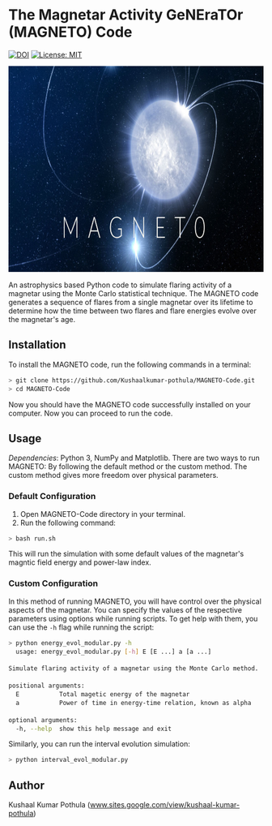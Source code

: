 # The Magnetar Activity GeNEraTOr (MAGNETO) Code

[![DOI](https://zenodo.org/badge/340451011.svg)](https://zenodo.org/badge/latestdoi/340451011)
[![License: MIT](https://img.shields.io/badge/License-MIT-yellow.svg)](https://opensource.org/licenses/MIT)

<img src="./images/magneto_logo.png.png" width="755" height="406">

An astrophysics based Python code to simulate flaring activity of a magnetar using the Monte Carlo statistical technique. 
The MAGNETO code generates a sequence of flares from a single magnetar over its lifetime to determine how the time between two flares and flare energies evolve over the magnetar's age.


## Installation

To install the MAGNETO code, run the following commands in a terminal:
```bash
> git clone https://github.com/Kushaalkumar-pothula/MAGNETO-Code.git
> cd MAGNETO-Code
```
Now you should have the MAGNETO code successfully installed on your computer. Now you can proceed to run the code.

## Usage
*Dependencies*: Python 3, NumPy and Matplotlib. 
There are two ways to run MAGNETO: By following the default method or the custom method. The custom method gives more freedom over physical parameters.

### Default Configuration
1. Open MAGNETO-Code directory in your terminal.
2. Run the following command:
```bash
> bash run.sh
```
This will run the simulation with some default values of the magnetar's magntic field energy and power-law index.

### Custom Configuration
In this method of running MAGNETO, you will have control over the physical aspects of the magnetar. You can specify the values of the respective parameters using options while running scripts. To get help with them, you can use the ```-h``` flag while running the script:
```bash
> python energy_evol_modular.py -h
  usage: energy_evol_modular.py [-h] E [E ...] a [a ...]

Simulate flaring activity of a magnetar using the Monte Carlo method.

positional arguments:
  E           Total magetic energy of the magnetar
  a           Power of time in energy-time relation, known as alpha

optional arguments:
  -h, --help  show this help message and exit
```
Similarly, you can run the interval evolution simulation:
```bash
> python interval_evol_modular.py
```
## Author
Kushaal Kumar Pothula (www.sites.google.com/view/kushaal-kumar-pothula)
